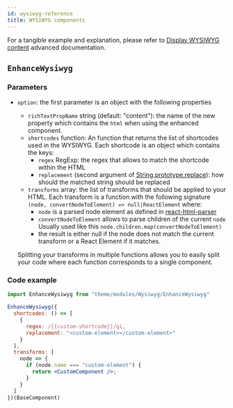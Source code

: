 ```yaml
---
id: wysiwyg-reference
title: WYSIWYG components
---
```


For a tangible example and explanation, please refer to [Display WYSIWYG content](/docs/advanced/theme/wysiwyg.html) advanced documentation.

## `EnhanceWysiwyg`

### Parameters

* `option`: the first parameter is an object with the following properties
    * `richTextPropName` string (default: "content"): the name of the new property which contains the `html` when using the enhanced component.
    * `shortcodes` function: An function that returns the list of shortcodes used in the WYSIWYG. Each shortcode is an object which contains the keys:
        * `regex` RegExp: the regex that allows to match the shortcode within the HTML
        * `replacement` (second argument of [String.prototype.replace](https://developer.mozilla.org/en-US/docs/Web/JavaScript/Reference/Global_Objects/String/replace)): how should the matched string should be replaced
    * `transforms` array: the list of transforms that should be applied to your HTML. Each transform is a function with the following signature `(node, convertNodeToElement) => null|ReactElement` where:
        * `node` is a parsed node element as defined in [react-html-parser](https://www.npmjs.com/package/react-html-parser#arguments-1)
        * `convertNodeToElement` allows to parse children of the current `node`
            Usually used like this `node.children.map(convertNodeToElement)`
        * the result is either null if the node does not match the current transform or a React Element if it matches.

    Splitting your transforms in multiple functions allows you to easily split your code where each function corresponds to a single component.

### Code example

```jsx
import EnhanceWysiwyg from "theme/modules/Wysiwyg/EnhanceWysiwyg"

EnhanceWysiwyg({
  shortcodes: () => [
    {
      regex: /{{custom-shortcode}}/gi,
      replacement: "<custom-element></custom-element>"
    }
  ],
  transforms: [
    node => {
      if (node.name === "custom-element") {
        return <CustomComponent />;
      }
    }
  ]
})(BaseComponent)
```
